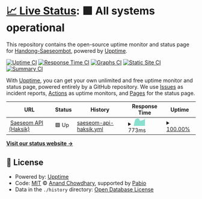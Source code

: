 # [📈 Live Status](https://Handong-Saeseombot.github.io/saeseom-uptime): <!--live status--> **🟩 All systems operational**

This repository contains the open-source uptime monitor and status page for [Handong-Saeseombot](https://Handong-Saeseombot.github.io/saeseom-uptime), powered by [Upptime](https://github.com/upptime/upptime).

[![Uptime CI](https://github.com/Handong-Saeseombot/saeseom-uptime/workflows/Uptime%20CI/badge.svg)](https://github.com/Handong-Saeseombot/saeseom-uptime/actions?query=workflow%3A%22Uptime+CI%22)
[![Response Time CI](https://github.com/Handong-Saeseombot/saeseom-uptime/workflows/Response%20Time%20CI/badge.svg)](https://github.com/Handong-Saeseombot/saeseom-uptime/actions?query=workflow%3A%22Response+Time+CI%22)
[![Graphs CI](https://github.com/Handong-Saeseombot/saeseom-uptime/workflows/Graphs%20CI/badge.svg)](https://github.com/Handong-Saeseombot/saeseom-uptime/actions?query=workflow%3A%22Graphs+CI%22)
[![Static Site CI](https://github.com/Handong-Saeseombot/saeseom-uptime/workflows/Static%20Site%20CI/badge.svg)](https://github.com/Handong-Saeseombot/saeseom-uptime/actions?query=workflow%3A%22Static+Site+CI%22)
[![Summary CI](https://github.com/Handong-Saeseombot/saeseom-uptime/workflows/Summary%20CI/badge.svg)](https://github.com/Handong-Saeseombot/saeseom-uptime/actions?query=workflow%3A%22Summary+CI%22)

With [Upptime](https://upptime.js.org), you can get your own unlimited and free uptime monitor and status page, powered entirely by a GitHub repository. We use [Issues](https://github.com/Handong-Saeseombot/saeseom-uptime/issues) as incident reports, [Actions](https://github.com/Handong-Saeseombot/saeseom-uptime/actions) as uptime monitors, and [Pages](https://Handong-Saeseombot.github.io/saeseom-uptime) for the status page.

<!--start: status pages-->
<!-- This summary is generated by Upptime (https://github.com/upptime/upptime) -->
<!-- Do not edit this manually, your changes will be overwritten -->
<!-- prettier-ignore -->
| URL | Status | History | Response Time | Uptime |
| --- | ------ | ------- | ------------- | ------ |
| <img alt="" src="https://icons.duckduckgo.com/ip3/saeseom-prod.llfe.handong.app.ico" height="13"> [Saeseom API (Haksik)](https://saeseom-prod.llfe.handong.app/haksik) | 🟩 Up | [saeseom-api-haksik.yml](https://github.com/Handong-Saeseombot/saeseom-uptime/commits/HEAD/history/saeseom-api-haksik.yml) | <details><summary><img alt="Response time graph" src="./graphs/saeseom-api-haksik/response-time-week.png" height="20"> 773ms</summary><br><a href="https://Handong-Saeseombot.github.io/saeseom-uptime/history/saeseom-api-haksik"><img alt="Response time 774" src="https://img.shields.io/endpoint?url=https%3A%2F%2Fraw.githubusercontent.com%2FHandong-Saeseombot%2Fsaeseom-uptime%2FHEAD%2Fapi%2Fsaeseom-api-haksik%2Fresponse-time.json"></a><br><a href="https://Handong-Saeseombot.github.io/saeseom-uptime/history/saeseom-api-haksik"><img alt="24-hour response time 840" src="https://img.shields.io/endpoint?url=https%3A%2F%2Fraw.githubusercontent.com%2FHandong-Saeseombot%2Fsaeseom-uptime%2FHEAD%2Fapi%2Fsaeseom-api-haksik%2Fresponse-time-day.json"></a><br><a href="https://Handong-Saeseombot.github.io/saeseom-uptime/history/saeseom-api-haksik"><img alt="7-day response time 773" src="https://img.shields.io/endpoint?url=https%3A%2F%2Fraw.githubusercontent.com%2FHandong-Saeseombot%2Fsaeseom-uptime%2FHEAD%2Fapi%2Fsaeseom-api-haksik%2Fresponse-time-week.json"></a><br><a href="https://Handong-Saeseombot.github.io/saeseom-uptime/history/saeseom-api-haksik"><img alt="30-day response time 752" src="https://img.shields.io/endpoint?url=https%3A%2F%2Fraw.githubusercontent.com%2FHandong-Saeseombot%2Fsaeseom-uptime%2FHEAD%2Fapi%2Fsaeseom-api-haksik%2Fresponse-time-month.json"></a><br><a href="https://Handong-Saeseombot.github.io/saeseom-uptime/history/saeseom-api-haksik"><img alt="1-year response time 774" src="https://img.shields.io/endpoint?url=https%3A%2F%2Fraw.githubusercontent.com%2FHandong-Saeseombot%2Fsaeseom-uptime%2FHEAD%2Fapi%2Fsaeseom-api-haksik%2Fresponse-time-year.json"></a></details> | <details><summary><a href="https://Handong-Saeseombot.github.io/saeseom-uptime/history/saeseom-api-haksik">100.00%</a></summary><a href="https://Handong-Saeseombot.github.io/saeseom-uptime/history/saeseom-api-haksik"><img alt="All-time uptime 99.92%" src="https://img.shields.io/endpoint?url=https%3A%2F%2Fraw.githubusercontent.com%2FHandong-Saeseombot%2Fsaeseom-uptime%2FHEAD%2Fapi%2Fsaeseom-api-haksik%2Fuptime.json"></a><br><a href="https://Handong-Saeseombot.github.io/saeseom-uptime/history/saeseom-api-haksik"><img alt="24-hour uptime 100.00%" src="https://img.shields.io/endpoint?url=https%3A%2F%2Fraw.githubusercontent.com%2FHandong-Saeseombot%2Fsaeseom-uptime%2FHEAD%2Fapi%2Fsaeseom-api-haksik%2Fuptime-day.json"></a><br><a href="https://Handong-Saeseombot.github.io/saeseom-uptime/history/saeseom-api-haksik"><img alt="7-day uptime 100.00%" src="https://img.shields.io/endpoint?url=https%3A%2F%2Fraw.githubusercontent.com%2FHandong-Saeseombot%2Fsaeseom-uptime%2FHEAD%2Fapi%2Fsaeseom-api-haksik%2Fuptime-week.json"></a><br><a href="https://Handong-Saeseombot.github.io/saeseom-uptime/history/saeseom-api-haksik"><img alt="30-day uptime 100.00%" src="https://img.shields.io/endpoint?url=https%3A%2F%2Fraw.githubusercontent.com%2FHandong-Saeseombot%2Fsaeseom-uptime%2FHEAD%2Fapi%2Fsaeseom-api-haksik%2Fuptime-month.json"></a><br><a href="https://Handong-Saeseombot.github.io/saeseom-uptime/history/saeseom-api-haksik"><img alt="1-year uptime 99.92%" src="https://img.shields.io/endpoint?url=https%3A%2F%2Fraw.githubusercontent.com%2FHandong-Saeseombot%2Fsaeseom-uptime%2FHEAD%2Fapi%2Fsaeseom-api-haksik%2Fuptime-year.json"></a></details>

<!--end: status pages-->

[**Visit our status website →**](https://Handong-Saeseombot.github.io/saeseom-uptime)

## 📄 License

- Powered by: [Upptime](https://github.com/upptime/upptime)
- Code: [MIT](./LICENSE) © [Anand Chowdhary](https://anandchowdhary.com), supported by [Pabio](https://pabio.com)
- Data in the `./history` directory: [Open Database License](https://opendatacommons.org/licenses/odbl/1-0/)
